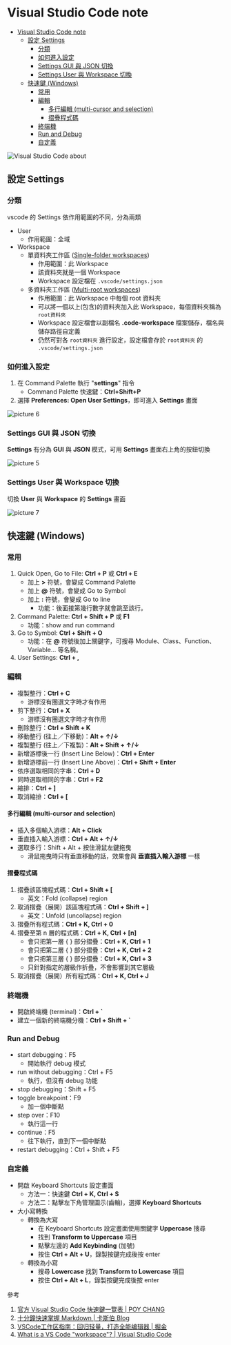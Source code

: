 # Visual Studio Code note
- [Visual Studio Code note](#visual-studio-code-note)
  - [設定 Settings](#設定-settings)
    - [分類](#分類)
    - [如何進入設定](#如何進入設定)
    - [Settings GUI 與 JSON 切換](#settings-gui-與-json-切換)
    - [Settings User 與 Workspace 切換](#settings-user-與-workspace-切換)
  - [快速鍵 (Windows)](#快速鍵-windows)
    - [常用](#常用)
    - [編輯](#編輯)
      - [多行編輯 (multi-cursor and selection)](#多行編輯-multi-cursor-and-selection)
      - [摺疊程式碼](#摺疊程式碼)
    - [終端機](#終端機)
    - [Run and Debug](#run-and-debug)
    - [自定義](#自定義)

![Visual Studio Code about](res/img/vscode_about.jpg)

## 設定 Settings
### 分類
vscode 的 Settings 依作用範圍的不同，分為兩類
- User
  - 作用範圍：全域
- Workspace
  - 單資料夾工作區 ([Single-folder workspaces](https://code.visualstudio.com/docs/editor/workspaces#_singlefolder-workspaces))
    - 作用範圍：此 Workspace
    - 該資料夾就是一個 Workspace
    - Workspace 設定檔在 `.vscode/settings.json`
  - 多資料夾工作區 ([Multi-root workspaces](https://code.visualstudio.com/docs/editor/workspaces#_multiroot-workspaces))
    - 作用範圍：此 Workspace 中每個 root 資料夾
    - 可以將一個以上(包含)的資料夾加入此 Workspace，每個資料夾稱為 `root資料夾`
    - Workspace 設定檔會以副檔名 **.code-workspace** 檔案儲存，檔名與儲存路徑自定義
    - 仍然可對各 `root資料夾` 進行設定，設定檔會存於 `root資料夾` 的 `.vscode/settings.json`
### 如何進入設定
1. 在 Command Palette 執行 "**settings**" 指令
   - Command Palette 快速鍵：**Ctrl+Shift+P**
2. 選擇 **Preferences: Open User Settings**，即可進入 **Settings** 畫面

![picture 6](res/img/162644d542071cf901263b98f04dbff5f59688e19cc5ccf27370552e787b2077.png)

### Settings GUI 與 JSON 切換
**Settings** 有分為 **GUI** 與 **JSON** 模式，可用 **Settings** 畫面右上角的按鈕切換

![picture 5](res/img/90a148fa365324ed82001ce7e86785dd7628833485ff33eaca558c2d71587311.png)

### Settings User 與 Workspace 切換
切換 **User** 與 **Workspace** 的 **Settings** 畫面

![picture 7](res/img/cf5707b389b51bf4d86e36cf1202d017019a48fd4e7a7d13d10c9c1be3283cbe.png)

## 快速鍵 (Windows)
### 常用
1. Quick Open, Go to File: **Ctrl + P** 或 **Ctrl + E**
   - 加上 **>** 符號，會變成 Command Palette
   - 加上 **@** 符號，會變成 Go to Symbol
   - 加上 **:** 符號，會變成 Go to line
     - 功能：後面接第幾行數字就會跳至該行。
2. Command Palette: **Ctrl + Shift + P** 或 **F1**
   - 功能：show and run command
3. Go to Symbol: **Ctrl + Shift + O**
   - 功能：在 **@** 符號後加上關鍵字，可搜尋 Module、Class、Function、Variable... 等名稱。
4. User Settings: **Ctrl + ,**

### 編輯
- 複製整行：**Ctrl + C**
  - 游標沒有圈選文字時才有作用
- 剪下整行：**Ctrl + X**
  - 游標沒有圈選文字時才有作用
- 刪除整行：**Ctrl + Shift + K**
- 移動整行 (往上／下移動)：**Alt + ↑/↓**
- 複製整行 (往上／下複製)：**Alt + Shift + ↑/↓**
- 新增游標後一行 (Insert Line Below)：**Ctrl + Enter**
- 新增游標前一行 (Insert Line Above)：**Ctrl + Shift + Enter**
- 依序選取相同的字串：**Ctrl + D**
- 同時選取相同的字串：**Ctrl + F2**
- 縮排：**Ctrl + ]**
- 取消縮排：**Ctrl + [**

#### 多行編輯 (multi-cursor and selection)
- 插入多個輸入游標：**Alt + Click**
- 垂直插入輸入游標：**Ctrl + Alt + ↑/↓**
- 選取多行：Shift + Alt + 按住滑鼠左鍵拖曳
  - 滑鼠拖曳時只有垂直移動的話，效果會與 **垂直插入輸入游標** 一樣

#### 摺疊程式碼
1. 摺疊該區塊程式碼：**Ctrl + Shift + [**
   - 英文：Fold (collapse) region
2. 取消摺疊（展開）該區塊程式碼：**Ctrl + Shift + ]**
   - 英文：Unfold (uncollapse) region
3. 摺疊所有程式碼：**Ctrl + K, Ctrl + 0**
4. 摺疊至第 n 層的程式碼：**Ctrl + K, Ctrl + [n]**
   - 會只把第一層 { } 部分摺疊：**Ctrl + K, Ctrl + 1**
   - 會只把第二層 { } 部分摺疊：**Ctrl + K, Ctrl + 2**
   - 會只把第三層 { } 部分摺疊：**Ctrl + K, Ctrl + 3**
   - 只針對指定的層級作折疊，不會影響到其它層級
5. 取消摺疊（展開）所有程式碼：**Ctrl + K, Ctrl + J**

### 終端機
- 開啟終端機 (terminal)：**Ctrl + `**
- 建立一個新的終端機分機：**Ctrl + Shift + `**

### Run and Debug
- start debugging：F5
  - 開始執行 debug 模式
- run without debugging：Ctrl + F5
  - 執行，但沒有 debug 功能
- stop debugging：Shift + F5
- toggle breakpoint：F9
  - 加一個中斷點
- step over：F10
  - 執行這一行
- continue：F5
  - 往下執行，直到下一個中斷點
- restart debugging：Ctrl + Shift + F5

### 自定義
- 開啟 Keyboard Shortcuts 設定畫面
  - 方法一：快速鍵 **Ctrl + K, Ctrl + S**
  - 方法二：點擊左下角管理圖示(齒輪)，選擇 **Keyboard Shortcuts**
- 大小寫轉換
  - 轉換為大寫
    - 在 Keyboard Shortcuts 設定畫面使用關鍵字 **Uppercase** 搜尋
    - 找到 **Transform to Uppercase** 項目
    - 點擊左邊的 **Add Keybinding** (加號)
    - 按住 **Ctrl + Alt + U**，錄製按鍵完成後按 enter
  - 轉換為小寫
    - 搜尋 **Lowercase** 找到 **Transform to Lowercase** 項目
    - 按住 **Ctrl + Alt + L**，錄製按鍵完成後按 enter

參考
1. [官方 Visual Studio Code 快速鍵一覽表 | POY CHANG](https://blog.poychang.net/vscode-shortcuts/)
2. [十分鐘快速掌握 Markdown | 卡斯伯 Blog](https://www.casper.tw/development/2019/11/23/ten-mins-learn-markdown/)
3. [VSCode工作区指南：回归轻量，打造全能编辑器 | 掘金](https://juejin.cn/post/7066032710778617892)
4. [What is a VS Code "workspace"? | Visual Studio Code](https://code.visualstudio.com/docs/editor/workspaces)

